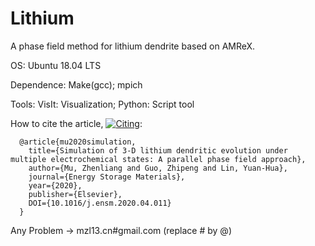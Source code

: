 # Lithium
A phase field method for lithium dendrite based on AMReX.

OS:
Ubuntu 18.04 LTS


Dependence:
Make(gcc);
mpich


Tools:
VisIt: Visualization;
Python: Script tool


How to cite the article, [![Citing](https://img.shields.io/badge/EnSM-10.1016/j.ensm.2020.04.011-orange.svg
)](https://doi.org/10.1016/j.ensm.2020.04.011):
```
  @article{mu2020simulation,
    title={Simulation of 3-D lithium dendritic evolution under multiple electrochemical states: A parallel phase field approach},
    author={Mu, Zhenliang and Guo, Zhipeng and Lin, Yuan-Hua},  
    journal={Energy Storage Materials},
    year={2020},
    publisher={Elsevier},
    DOI={10.1016/j.ensm.2020.04.011}
  }
```

Any Problem -> mzl13.cn#gmail.com (replace # by @)
